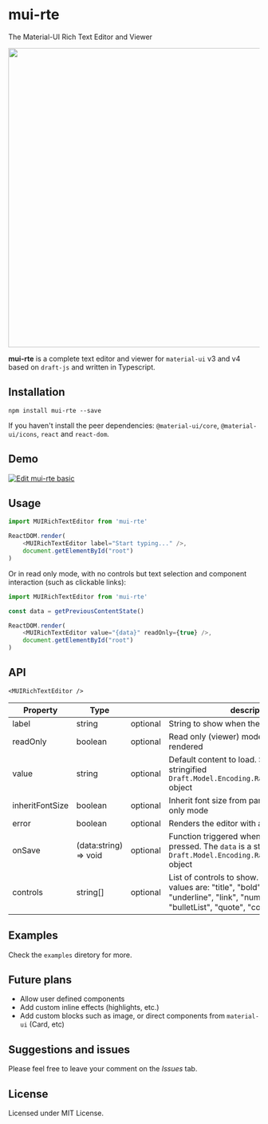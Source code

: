 # mui-rte
The Material-UI Rich Text Editor and Viewer

<img src="http://niuware.github.io/public/assets/mui-rte/editor-w-controls.png" width="600" />

**mui-rte** is a complete text editor and viewer for `material-ui` v3 and v4 based on `draft-js` and written in Typescript.

## Installation

```
npm install mui-rte --save
```

If you haven't install the peer dependencies: `@material-ui/core`, `@material-ui/icons`, `react` and `react-dom`.

## Demo

[![Edit mui-rte basic](https://codesandbox.io/static/img/play-codesandbox.svg)](https://codesandbox.io/s/mui-rte-basic-ypfdo?fontsize=14)

## Usage

```js
import MUIRichTextEditor from 'mui-rte'

ReactDOM.render(
    <MUIRichTextEditor label="Start typing..." />, 
    document.getElementById("root")
)
```

Or in read only mode, with no controls but text selection and component interaction (such as clickable links):

```js
import MUIRichTextEditor from 'mui-rte'

const data = getPreviousContentState()

ReactDOM.render(
    <MUIRichTextEditor value="{data}" readOnly={true} />, 
    document.getElementById("root")
)
```

## API

`<MUIRichTextEditor />`

|Property|Type||description|
|---|---|---|---|
|label|string|optional|String to show when there is no content|
|readOnly|boolean|optional|Read only (viewer) mode. No controls are rendered|
|value|string|optional|Default content to load. Should be a stringified `Draft.Model.Encoding.RawDraftContentState` object|
|inheritFontSize|boolean|optional|Inherit font size from parent. Useful for read only mode|
|error|boolean|optional|Renders the editor with an error style|
|onSave|(data:string) => void|optional|Function triggered when the save button is pressed. The `data` is a stringified `Draft.Model.Encoding.RawDraftContentState` object|
|controls|string[]|optional|List of controls to show. Current available values are: "title", "bold", "italic", "underline", "link", "numberList", "bulletList", "quote", "code", "clear", "save"|

## Examples

Check the `examples` diretory for more.

## Future plans

- Allow user defined components
- Add custom inline effects (highlights, etc.) 
- Add custom blocks such as image, or direct components from `material-ui` (Card, etc)

## Suggestions and issues

Please feel free to leave your comment on the *Issues* tab.

## License

Licensed under MIT License.